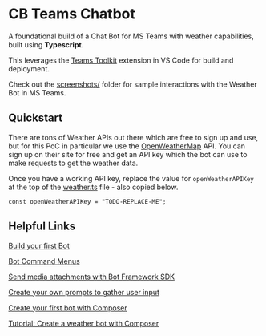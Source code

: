 # CB Teams Chatbot

A foundational build of a Chat Bot for MS Teams with weather capabilities, built using **Typescript**.

This leverages the [Teams Toolkit](https://docs.microsoft.com/en-us/microsoftteams/platform/get-started/prerequisites?tabs=vscode) extension in VS Code for build and deployment.

Check out the [screenshots/](./screenshots) folder for sample interactions with the Weather Bot in MS Teams.

## Quickstart

There are tons of Weather APIs out there which are free to sign up and use, but for this PoC in particular we use the [OpenWeatherMap](https://openweathermap.org/) API. You can sign up on their site for free and get an API key which the bot can use to make requests to get the weather data.

Once you have a working API key, replace the value for `openWeatherAPIKey` at the top of the [weather.ts](./bot/weather.ts) file - also copied below.

```
const openWeatherAPIKey = "TODO-REPLACE-ME";
```

## Helpful Links

[Build your first Bot](https://docs.microsoft.com/en-us/microsoftteams/platform/get-started/first-app-bot?tabs=vscode)

[Bot Command Menus](https://docs.microsoft.com/en-us/microsoftteams/platform/bots/how-to/create-a-bot-commands-menu?tabs=desktop%2Cdotnet)

[Send media attachments with Bot Framework SDK](https://docs.microsoft.com/en-us/azure/bot-service/bot-builder-howto-add-media-attachments?view=azure-bot-service-4.0&tabs=javascript)

[Create your own prompts to gather user input](https://docs.microsoft.com/en-us/azure/bot-service/bot-builder-primitive-prompts?view=azure-bot-service-4.0&tabs=javascript)

[Create your first bot with Composer](https://docs.microsoft.com/en-us/composer/quickstart-create-bot)

[Tutorial: Create a weather bot with Composer](https://docs.microsoft.com/en-us/composer/tutorial-create-weather-bot)
